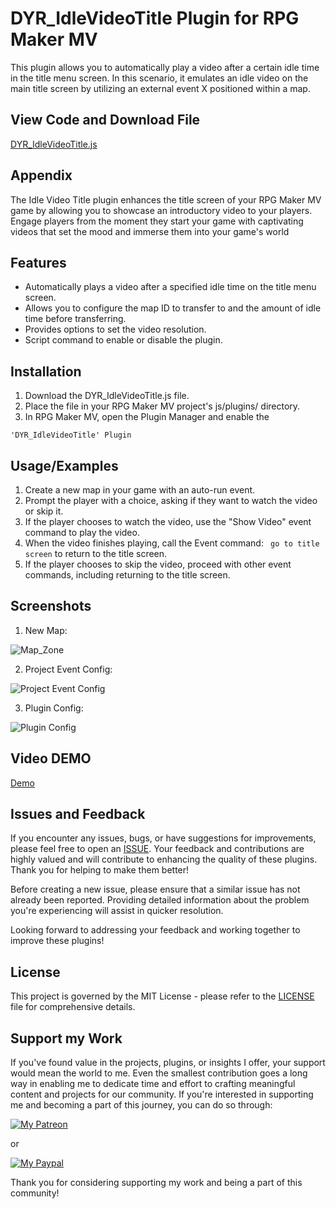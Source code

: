 
# DYR_IdleVideoTitle Plugin for RPG Maker MV

This plugin allows you to automatically play a video after a certain idle time in the title menu screen.
In this scenario, it emulates an idle video on the main title screen by utilizing an external event X positioned within a map.

## View Code and Download File

[DYR_IdleVideoTitle.js](https://github.com/Danyerusama/DYR_IdleVideoTitle/blob/10e6f60b4b9057141604b0f50650a7fffb88719b/DYR_IdleVideoTitle.js)

## Appendix

The Idle Video Title plugin enhances the title screen of your RPG Maker MV game by allowing you to showcase an introductory video to your players. Engage players from the moment they start your game with captivating videos that set the mood and immerse them into your game's world

## Features

- Automatically plays a video after a specified idle time on the title menu screen.
- Allows you to configure the map ID to transfer to and the amount of idle time before transferring.
- Provides options to set the video resolution.
- Script command to enable or disable the plugin.


## Installation

1. Download the DYR_IdleVideoTitle.js file.
2. Place the file in your RPG Maker MV project's js/plugins/ directory.
3. In RPG Maker MV, open the Plugin Manager and enable the 
``` 
'DYR_IdleVideoTitle' Plugin

```
    
## Usage/Examples

1. Create a new map in your game with an auto-run event.
2. Prompt the player with a choice, asking if they want to watch the video or skip it.
3. If the player chooses to watch the video, use the "Show Video" event command to play the video.
4. When the video finishes playing, call the Event command: ``` go to title screen``` to return to the title screen.
5. If the player chooses to skip the video, proceed with other event commands, including returning to the title screen.


## Screenshots

1. New Map:
   
![Map_Zone](https://github.com/Danyerusama/DYR_IdleVideoTitle/assets/142346653/d5be882b-2537-436c-8d09-39ba35eed88a)

2. Project Event Config:
     
![Project Event Config](https://github.com/Danyerusama/DYR_IdleVideoTitle/assets/142346653/a3123efa-6207-4eab-9bf7-7b1cdb2880dd)

3. Plugin Config:
   
![Plugin Config](https://github.com/Danyerusama/DYR_IdleVideoTitle/assets/142346653/ce3b821e-35b9-48f8-b36b-b66c196f08d3)

## Video DEMO

[Demo](https://github.com/Danyerusama/DYR_IdleVideoTitle/assets/142346653/1777624a-7cb2-4bb9-83b7-f61e100adb0f)

## Issues and Feedback
If you encounter any issues, bugs, or have suggestions for improvements, please feel free to open an [ISSUE](https://github.com/Danyerusama/DYR_IdleVideoTitle/issues). Your feedback and contributions are highly valued and will contribute to enhancing the quality of these plugins. Thank you for helping to make them better!

Before creating a new issue, please ensure that a similar issue has not already been reported. Providing detailed information about the problem you're experiencing will assist in quicker resolution.

Looking forward to addressing your feedback and working together to improve these plugins!

## License
This project is governed by the MIT License - please refer to the [LICENSE](https://github.com/Danyerusama/DYR_IdleVideoTitle/blob/94ceb843b5d2f9b5f51aa7eec3788e41f5f0cdb3/LICENSE) file for comprehensive details.

## Support my Work

If you've found value in the projects, plugins, or insights I offer, your support would mean the world to me. Even the smallest contribution goes a long way in enabling me to dedicate time and effort to crafting meaningful content and projects for our community. If you're interested in supporting me and becoming a part of this journey, you can do so through:


<a href="https://www.patreon.com/Danyerusama">
    <img src="https://i.ibb.co/hBp4C5F/My-Patreon.png" alt="My Patreon">
</a>

or


<a href="https://paypal.me/Danyerusama?country.x=CO&locale.x=es_XC">
    <img src="https://i.ibb.co/PFHTmSH/Paypal2.png" alt="My Paypal">
</a>




Thank you for considering supporting my work and being a part of this community!

